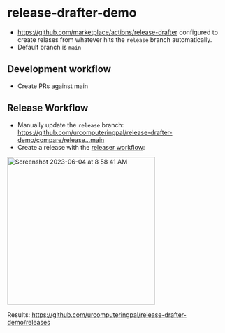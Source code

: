 # release-drafter-demo

- https://github.com/marketplace/actions/release-drafter configured to create relases from whatever hits the `release` branch automatically.
- Default branch is `main`

## Development workflow

- Create PRs against main

## Release Workflow

- Manually update the `release` branch: https://github.com/urcomputeringpal/release-drafter-demo/compare/release...main
- Create a release with the [releaser workflow](https://github.com/urcomputeringpal/release-drafter-demo/actions/workflows/releaser.yml):

<img width="338" alt="Screenshot 2023-06-04 at 8 58 41 AM" src="https://github.com/urcomputeringpal/release-drafter-demo/assets/47/2b3e4393-dab1-4c88-97f0-2b4dcf65a4da">

Results: https://github.com/urcomputeringpal/release-drafter-demo/releases
